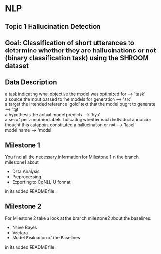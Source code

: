 # NLP

## Topic 1 Hallucination Detection 

## Goal: Classification of short utterances to determine whether they are hallucinations or not (binary classification task) using the SHROOM dataset 

## Data Description 

a task indicating what objective the model was optimized for --> 'task'  
a source the input passed to the models for generation --> 'src'   
a target the intended reference 'gold' text that the model ought to generate --> 'tgt'  
a hypothesis the actual model predicts --> 'hyp'  
a set of per annotator labels indicating whether each individual annotator thought this datapoint constituted a hallucination or not --> 'label'  
model name --> 'model' 

## Milestone 1
You find all the necessary information for Milestone 1 in the branch milestone1 about 
  - Data Analysis
  - Preprocessing
  - Exporting to CoNLL-U format

in its added README  file.
## Milestone 2 

For Milestone 2 take a look at the branch milestone2 about the baselines: 
  - Naive Bayes
  - Vectara
  - Model Evaluation of the Baselines

in its added README file. 
